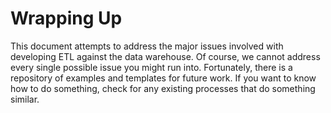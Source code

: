 # Wrapping Up

This document attempts to address the major issues involved with developing ETL against the data warehouse. Of course, we cannot address every single possible issue you might run into. Fortunately, there is a repository of examples and templates for future work. If you want to know how to do something, check for any existing processes that do something similar.

